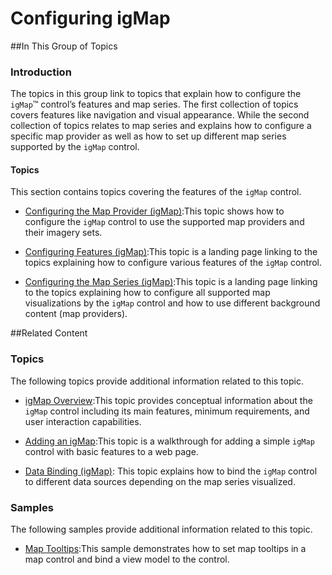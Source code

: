 ﻿<!--
|metadata|
{
    "fileName": "configuring-igmap",
    "controlName": "igMap",
    "tags": ["Charting"]
}
|metadata|
-->

# Configuring igMap



##In This Group of Topics

### Introduction

The topics in this group link to topics that explain how to configure the `igMap`™ control’s features and map series. The first collection of topics covers features like navigation and visual appearance. While the second collection of topics relates to map series and explains how to configure a specific map provider as well as how to set up different map series supported by the `igMap` control.

#### Topics

This section contains topics covering the features of the `igMap` control.

-	[Configuring the Map Provider (igMap)](igMap-Configuring-Map-Provider.html):This topic shows how to configure the `igMap` control to use the supported map providers and their imagery sets.

-	[Configuring Features (igMap)](igMap-Configuring-Features.html):This topic is a landing page linking to the topics explaining how to configure various features of the `igMap` control.

-	[Configuring the Map Series (igMap)](igMap-Creating-Different-Kinds-Maps.html):This topic is a landing page linking to the topics explaining how to configure all supported map visualizations by the `igMap` control and how to use different background content (map providers).

##Related Content


### Topics

The following topics provide additional information related to this topic.

-	[igMap Overview](Overview-igMap.html):This topic provides conceptual information about the `igMap` control including its main features, minimum requirements, and user interaction capabilities.

-	[Adding an igMap](Adding-igMap.html):This topic is a walkthrough for adding a simple `igMap` control with basic features to a web page.

-	[Data Binding (igMap)](Data-Binding-igMap.html): This topic explains how to bind the `igMap` control to different data sources depending on the map series visualized.



### Samples

The following samples provide additional information related to this topic.

-	[Map Tooltips](%%SamplesUrl%%/map/map-tooltips):This sample demonstrates how to set map tooltips in a map control and bind a view model to the control.





 

 


